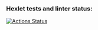 ### Hexlet tests and linter status:
[![Actions Status](https://github.com/Coverfog/python-project-49/actions/workflows/hexlet-check.yml/badge.svg)](https://github.com/Coverfog/python-project-49/actions)
